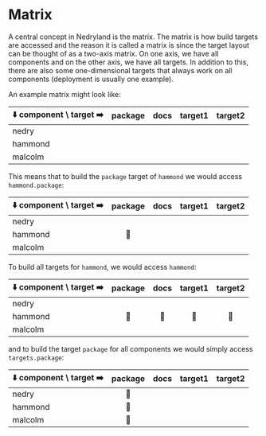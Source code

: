 # Matrix

A central concept in Nedryland is the matrix. The matrix is how build targets are accessed and the
reason it is called a matrix is since the target layout can be thought of as a two-axis matrix. On one
axis, we have all components and on the other axis, we have all targets. In addition to this, there
are also some one-dimensional targets that always work on all components (deployment is usually one
example).

An example matrix might look like:

| ⬇️ component \ target ➡️ | package | docs | target1 | target2 |
|------------------------|---------|------|---------|---------|
| nedry                  |         |      |         |         |
| hammond                |         |      |         |         |
| malcolm                |         |      |         |         |

This means that to build the `package` target of `hammond` we would access `hammond.package`:

| ⬇️ component \ target ➡️ | package | docs | target1 | target2 |
|------------------------|:-------:|:----:|:-------:|:-------:|
| nedry                  |         |      |         |         |
| hammond                |    🧨   |      |         |         |
| malcolm                |         |      |         |         |

To build all targets for `hammond`, we would access `hammond`:

| ⬇️ component \ target ➡️ | package | docs | target1 | target2 |
|------------------------|:-------:|:----:|:-------:|:-------:|
| nedry                  |         |      |         |         |
| hammond                |    🧨   |  🧨  |    🧨   |    🧨   |
| malcolm                |         |      |         |         |

and to build the target `package` for all components we would simply access `targets.package`:


| ⬇️ component \ target ➡️ | package | docs | target1 | target2 |
|------------------------|:-------:|:----:|:-------:|:-------:|
| nedry                  |    🧨   |      |         |         |
| hammond                |    🧨   |      |         |         |
| malcolm                |    🧨   |      |         |         |
